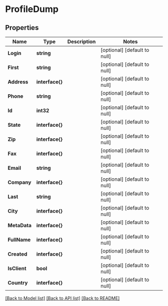 # ProfileDump

## Properties
Name | Type | Description | Notes
------------ | ------------- | ------------- | -------------
**Login** | **string** |  | [optional] [default to null]
**First** | **string** |  | [optional] [default to null]
**Address** | **interface{}** |  | [optional] [default to null]
**Phone** | **string** |  | [optional] [default to null]
**Id** | **int32** |  | [optional] [default to null]
**State** | **interface{}** |  | [optional] [default to null]
**Zip** | **interface{}** |  | [optional] [default to null]
**Fax** | **interface{}** |  | [optional] [default to null]
**Email** | **string** |  | [optional] [default to null]
**Company** | **interface{}** |  | [optional] [default to null]
**Last** | **string** |  | [optional] [default to null]
**City** | **interface{}** |  | [optional] [default to null]
**MetaData** | **interface{}** |  | [optional] [default to null]
**FullName** | **interface{}** |  | [optional] [default to null]
**Created** | **interface{}** |  | [optional] [default to null]
**IsClient** | **bool** |  | [optional] [default to null]
**Country** | **interface{}** |  | [optional] [default to null]

[[Back to Model list]](../README.md#documentation-for-models) [[Back to API list]](../README.md#documentation-for-api-endpoints) [[Back to README]](../README.md)


